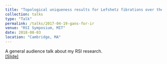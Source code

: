 ```yaml
---
title: "Topological uniqueness results for Lefshetz fibrations over the disc"
collection: talks
type: "Talk"
permalink: /talks/2017-04-19-gans-for-ir
venue: "RSI Symposium, MIT"
date: 2018-08-03
location: "Cambridge, MA"
---
```


A general audience talk about my RSI research.<br>
[[Slide]](http://polishman.github.io/files/2017_04_19_gans_for_ir.pdf)
